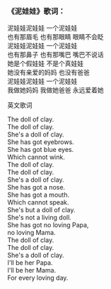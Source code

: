 

### 《泥娃娃》歌词：

泥娃娃泥娃娃 一个泥娃娃  
也有那眉毛 也有那眼睛 眼睛不会眨  
泥娃娃泥娃娃 一个泥娃娃  
也有那鼻子 也有那嘴巴 嘴巴不说话  
她是个假娃娃 不是个真娃娃  
她没有亲爱的妈妈 也没有爸爸  
泥娃娃泥娃娃 一个泥娃娃  
我做她妈妈 我做她爸爸 永远爱着她

  
英文歌词  

The doll of clay.  
The doll of clay.  
She's a doll of clay.  
She has got eyebrows.  
She has got blue eyes.  
Which cannot wink.  
The doll of clay.  
The doll of clay.  
She's a doll of clay.  
She has got a nose.  
She has got a mouth.  
Which cannot speak.  
She's but a doll of clay.  
She's not a living doll.  
She has got no loving Papa,  
no loving Mama.  
The doll of clay.  
The doll of clay.  
She's a doll of clay.  
I'll be her Papa.  
I'll be her Mama.  
For every loving day.

